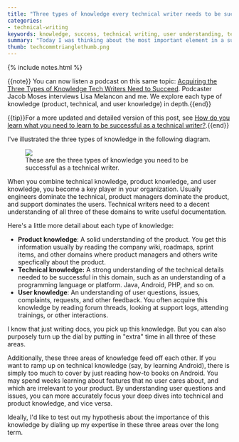 ```yaml
---
title: "Three types of knowledge every technical writer needs to be successful"
categories:
- technical-writing
keywords: knowledge, success, technical writing, user understanding, technical knowledge
summary: "Today I was thinking about the most important element in a successful technical writing career, and I think it's knowledge. The more you know, the better information you can write. There are at least three main types of knowledge: product knowledge, technical knowledge, and user knowledge. Just knowing one of the three won't provide you with the kind of information you need to write good documentation. "
thumb: techcommtrianglethumb.png
---
```

{% include notes.html %}

{{note}} You can now listen a podcast on this same topic: <a href="http://jacobmoses.com/podcast/tech-writer-podcast/types-of-knowledge/">Acquiring the Three Types of Knowledge Tech Writers Need to Succeed</a>. Podcaster Jacob Moses interviews Lisa Melancon and me. We explore each type of knowledge (product, technical, and user knowledge) in depth.{{end}}

{{tip}}For a more updated and detailed version of this post, see <a href="https://idratherbewriting.com/2017/02/24/how-to-learn-what-you-need-to-learn/">How do you learn what you need to learn to be successful as a technical writer?</a>.{{end}}

I've illustrated the three types of knowledge in the following diagram.

<figure><img src="{{ "https://idratherbewritingmedia.com/images/techcommtriangle-01.png" | prepend: site.baseurl }}"/><figcaption>These are the three types of knowledge you need to be successful as a technical writer.</figcaption></figure>

When you combine technical knowledge, product knowledge, and user knowledge, you become a key player in your organization. Usually engineers dominate the technical, product managers dominate the product, and support dominates the users. Technical writers need to a decent understanding of all three of these domains to write useful documentation.

Here's a little more detail about each type of knowledge:

* **Product knowledge**: A solid understanding of the product. You get this information usually by reading the company wiki, roadmaps, sprint items, and other domains where product managers and others write specfically about the product.
* **Technical knowledge:** A strong understanding of the technical details needed to be successful in this domain, such as an understanding of a programming language or platform. Java, Android, PHP, and so on.
* **User knowledge**: An understanding of user questions, issues, complaints, requests, and other feedback. You often acquire this knowledge by reading forum threads, looking at support logs, attending trainings, or other interactions.

I know that just writing docs, you pick up this knowledge. But you can also purposely turn up the dial by putting in "extra" time in all three of these areas.

Additionally, these three areas of knowledge feed off each other. If you want to ramp up on technical knowledge (say, by learning Android), there is simply too much to cover by just reading how-to books on Android. You may spend weeks learning about features that no user cares about, and which are irrelevant to your product. By understanding user questions and issues, you can more accurately focus your deep dives into technical and product knowledge, and vice versa.

Ideally, I'd like to test out my hypothesis about the importance of this knowledge by dialing up my expertise in these three areas over the long term.
